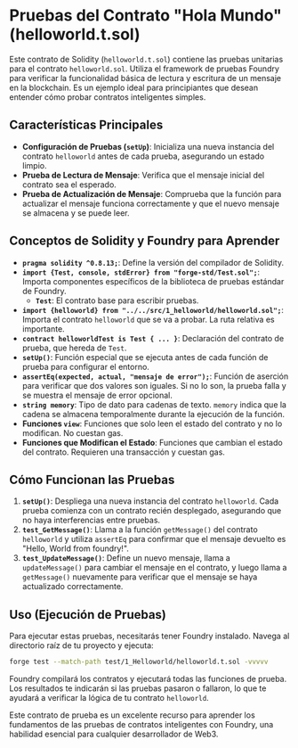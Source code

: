 # Pruebas del Contrato "Hola Mundo" (helloworld.t.sol)

Este contrato de Solidity (`helloworld.t.sol`) contiene las pruebas unitarias para el contrato `helloworld.sol`. Utiliza el framework de pruebas Foundry para verificar la funcionalidad básica de lectura y escritura de un mensaje en la blockchain. Es un ejemplo ideal para principiantes que desean entender cómo probar contratos inteligentes simples.

## Características Principales

*   **Configuración de Pruebas (`setUp`)**: Inicializa una nueva instancia del contrato `helloworld` antes de cada prueba, asegurando un estado limpio.
*   **Prueba de Lectura de Mensaje**: Verifica que el mensaje inicial del contrato sea el esperado.
*   **Prueba de Actualización de Mensaje**: Comprueba que la función para actualizar el mensaje funciona correctamente y que el nuevo mensaje se almacena y se puede leer.

## Conceptos de Solidity y Foundry para Aprender

*   **`pragma solidity ^0.8.13;`**: Define la versión del compilador de Solidity.
*   **`import {Test, console, stdError} from "forge-std/Test.sol";`**: Importa componentes específicos de la biblioteca de pruebas estándar de Foundry.
    *   **`Test`**: El contrato base para escribir pruebas.
*   **`import {helloworld} from "../../src/1_helloworld/helloworld.sol";`**: Importa el contrato `helloworld` que se va a probar. La ruta relativa es importante.
*   **`contract helloworldTest is Test { ... }`**: Declaración del contrato de prueba, que hereda de `Test`.
*   **`setUp()`**: Función especial que se ejecuta antes de cada función de prueba para configurar el entorno.
*   **`assertEq(expected, actual, "mensaje de error");`**: Función de aserción para verificar que dos valores son iguales. Si no lo son, la prueba falla y se muestra el mensaje de error opcional.
*   **`string memory`**: Tipo de dato para cadenas de texto. `memory` indica que la cadena se almacena temporalmente durante la ejecución de la función.
*   **Funciones `view`**: Funciones que solo leen el estado del contrato y no lo modifican. No cuestan gas.
*   **Funciones que Modifican el Estado**: Funciones que cambian el estado del contrato. Requieren una transacción y cuestan gas.

## Cómo Funcionan las Pruebas

1.  **`setUp()`**: Despliega una nueva instancia del contrato `helloworld`. Cada prueba comienza con un contrato recién desplegado, asegurando que no haya interferencias entre pruebas.
2.  **`test_GetMessage()`**: Llama a la función `getMessage()` del contrato `helloworld` y utiliza `assertEq` para confirmar que el mensaje devuelto es "Hello, World from foundry!".
3.  **`test_UpdateMessage()`**: Define un nuevo mensaje, llama a `updateMessage()` para cambiar el mensaje en el contrato, y luego llama a `getMessage()` nuevamente para verificar que el mensaje se haya actualizado correctamente.

## Uso (Ejecución de Pruebas)

Para ejecutar estas pruebas, necesitarás tener Foundry instalado. Navega al directorio raíz de tu proyecto y ejecuta:

```bash
forge test --match-path test/1_Helloworld/helloworld.t.sol -vvvvv
```

Foundry compilará los contratos y ejecutará todas las funciones de prueba. Los resultados te indicarán si las pruebas pasaron o fallaron, lo que te ayudará a verificar la lógica de tu contrato `helloworld`.

Este contrato de prueba es un excelente recurso para aprender los fundamentos de las pruebas de contratos inteligentes con Foundry, una habilidad esencial para cualquier desarrollador de Web3.
